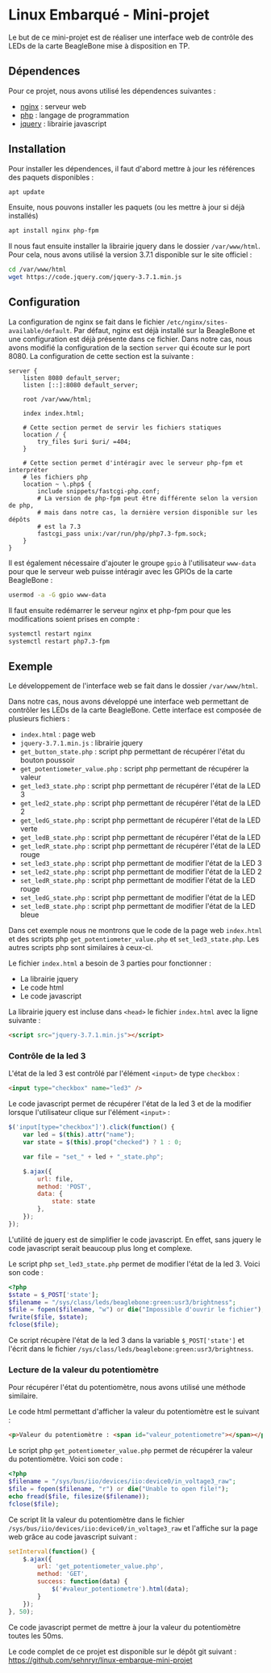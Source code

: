 # Linux Embarqué - Mini-projet

Le but de ce mini-projet est de réaliser une interface web de contrôle des LEDs
de la carte BeagleBone mise à disposition en TP.

## Dépendences
Pour ce projet, nous avons utilisé les dépendences suivantes :
- [nginx](https://nginx.org/en/) : serveur web
- [php](https://www.php.net/) : langage de programmation
- [jquery](https://jquery.com/) : librairie javascript

## Installation
Pour installer les dépendences, il faut d'abord mettre à jour les références
des paquets disponibles :
```bash
apt update
```

Ensuite, nous pouvons installer les paquets (ou les mettre à jour si déjà 
installés)
```bash
apt install nginx php-fpm
```

Il nous faut ensuite installer la librairie jquery dans le dossier
`/var/www/html`. Pour cela, nous avons utilisé la version 3.7.1 disponible sur
le site officiel :
```bash
cd /var/www/html
wget https://code.jquery.com/jquery-3.7.1.min.js
```

## Configuration
La configuration de nginx se fait dans le fichier 
`/etc/nginx/sites-available/default`. Par défaut, nginx est déjà installé sur la
BeagleBone et une configuration est déjà présente dans ce fichier. Dans notre
cas, nous avons modifié la configuration de la section `server` qui écoute sur
le port 8080. La configuration de cette section est la suivante :
```nginx
server {
    listen 8080 default_server;
    listen [::]:8080 default_server;

    root /var/www/html;

    index index.html;

    # Cette section permet de servir les fichiers statiques
    location / {
        try_files $uri $uri/ =404;
    }

    # Cette section permet d'intéragir avec le serveur php-fpm et interpréter
    # les fichiers php
    location ~ \.php$ {
        include snippets/fastcgi-php.conf;
        # La version de php-fpm peut être différente selon la version de php,
        # mais dans notre cas, la dernière version disponible sur les dépôts
        # est la 7.3
        fastcgi_pass unix:/var/run/php/php7.3-fpm.sock;
    }
}
```

Il est également nécessaire d'ajouter le groupe `gpio` à l'utilisateur
`www-data` pour que le serveur web puisse intéragir avec les GPIOs de la carte
BeagleBone :
```bash
usermod -a -G gpio www-data
```

Il faut ensuite redémarrer le serveur nginx et php-fpm pour que les
modifications soient prises en compte :
```bash
systemctl restart nginx
systemctl restart php7.3-fpm
```

## Exemple
Le développement de l'interface web se fait dans le dossier `/var/www/html`.

Dans notre cas, nous avons développé une interface web permettant de contrôler
les LEDs de la carte BeagleBone. Cette interface est composée de plusieurs
fichiers :
- `index.html` : page web
- `jquery-3.7.1.min.js` : librairie jquery
- `get_button_state.php` : script php permettant de récupérer l'état du bouton
  poussoir
- `get_potentiometer_value.php` : script php permettant de récupérer la valeur
- `get_led3_state.php` : script php permettant de récupérer l'état de la LED 3
- `get_led2_state.php` : script php permettant de récupérer l'état de la LED 2
- `get_ledG_state.php` : script php permettant de récupérer l'état de la LED
  verte
- `get_ledB_state.php` : script php permettant de récupérer l'état de la LED
- `get_ledR_state.php` : script php permettant de récupérer l'état de la LED
  rouge
- `set_led3_state.php` : script php permettant de modifier l'état de la LED 3
- `set_led2_state.php` : script php permettant de modifier l'état de la LED 2
- `set_ledR_state.php` : script php permettant de modifier l'état de la LED
  rouge
- `set_ledG_state.php` : script php permettant de modifier l'état de la LED
- `set_ledB_state.php` : script php permettant de modifier l'état de la LED
  bleue

Dans cet exemple nous ne montrons que le code de la page web `index.html` et
des scripts php `get_potentiometer_value.php` et `set_led3_state.php`. Les 
autres scripts php sont similaires à ceux-ci.

Le fichier `index.html` a besoin de 3 parties pour fonctionner :
- La librairie jquery
- Le code html
- Le code javascript

La librairie jquery est incluse dans `<head>` le fichier `index.html` avec la
ligne suivante :
```html
<script src="jquery-3.7.1.min.js"></script>
```

### Contrôle de la led 3
L'état de la led 3 est contrôlé par l'élément `<input>` de type `checkbox` :
```html
<input type="checkbox" name="led3" />
```

Le code javascript permet de récupérer l'état de la led 3 et de la modifier
lorsque l'utilisateur clique sur l'élément `<input>` :
```javascript
$('input[type="checkbox"]').click(function() {
    var led = $(this).attr("name");
    var state = $(this).prop("checked") ? 1 : 0;

    var file = "set_" + led + "_state.php";

    $.ajax({
        url: file,
        method: 'POST',
        data: {
            state: state
        },
    });
});
```

L'utilité de jquery est de simplifier le code javascript. En effet, sans
jquery le code javascript serait beaucoup plus long et complexe.

Le script php `set_led3_state.php` permet de modifier l'état de la led 3. Voici
son code :
```php
<?php
$state = $_POST['state'];
$filename = "/sys/class/leds/beaglebone:green:usr3/brightness";
$file = fopen($filename, "w") or die("Impossible d'ouvrir le fichier");
fwrite($file, $state);
fclose($file);
```

Ce script récupère l'état de la led 3 dans la variable `$_POST['state']` et
l'écrit dans le fichier `/sys/class/leds/beaglebone:green:usr3/brightness`.

### Lecture de la valeur du potentiomètre
Pour récupérer l'état du potentiomètre, nous avons utilisé une méthode
similaire.

Le code html permettant d'afficher la valeur du potentiomètre est le suivant :
```html
<p>Valeur du potentiomètre : <span id="valeur_potentiometre"></span></p>
```

Le script php `get_potentiometer_value.php` permet de récupérer la valeur du
potentiomètre. Voici son code :
```php
<?php
$filename = "/sys/bus/iio/devices/iio:device0/in_voltage3_raw";
$file = fopen($filename, "r") or die("Unable to open file!");
echo fread($file, filesize($filename));
fclose($file);
```

Ce script lit la valeur du potentiomètre dans le fichier
`/sys/bus/iio/devices/iio:device0/in_voltage3_raw` et l'affiche sur la page
web grâce au code javascript suivant :
```javascript
setInterval(function() {
    $.ajax({
        url: 'get_potentiometer_value.php',
        method: 'GET',
        success: function(data) {
            $('#valeur_potentiometre').html(data);
        }
    });
}, 50);
```

Ce code javascript permet de mettre à jour la valeur du potentiomètre toutes
les 50ms.

Le code complet de ce projet est disponible sur le dépôt git suivant :
https://github.com/sehnryr/linux-embarque-mini-projet
